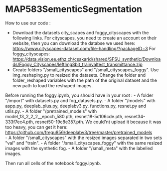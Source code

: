 # MAP583SementicSegmentation

How to use our code :


- Download the datasets city_scapes and foggy_cityscapes with the following links.
For cityscapes, you need to create an account on their website, then you can download the databse we used here:  https://www.cityscapes-dataset.com/file-handling/?packageID=3
For foggy_cityscapes: https://data.vision.ee.ethz.ch/csakarid/shared/SFSU_synthetic/Downloads/Foggy_Cityscapes/leftImg8bit_trainvaltest_transmittance.zip
- Create folders "/small_cityscapes" and "/small_cityscapes_foggy". Use img_reshaping.py to resized the datasets. Change the folder and folder_reshaped variables with the path of the original dataset and the new path to load the reshaped images.


Before running the foggy.ipynb, you should have in your root :
		- A folder "/import" with datasets.py and fog_datasets.py. 
		- A folder "/models" with aspp.py, deeplab_plus.py, deeplabv3.py, functions.py, resnet.py and utils.py. 
		- A folder "/pretrained_models" with model_13_2_2_2__epoch_580.pth, resnet18-5c106cde.pth, resnet34-333f7ec4.pth, resnet50-19c8e357.pth. We could'nt upload it because it was too heavy, you can get it here: https://github.com/fregu856/deeplabv3/tree/master/pretrained_models  
		- A folder "/small_cityscapes" with the resized images separated in two sets "val" and "train".
		- A folder "/small_cityscapes_foggy" with the same resized images with the synthetic fog.
		- A folder "/small_meta" with the labelled images.

Then run all cells of the notebook foggy.ipynb.
